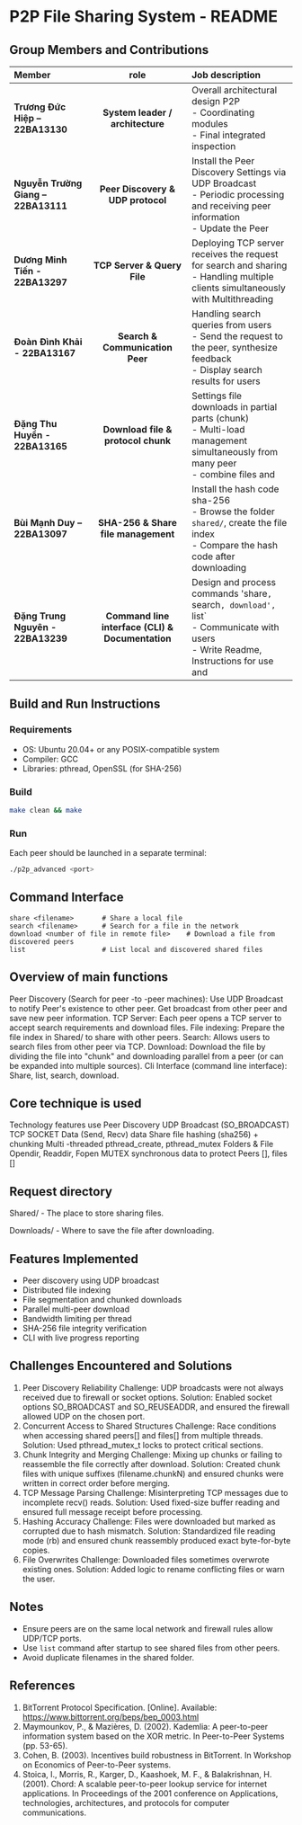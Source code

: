 # P2P File Sharing System - README

## Group Members and Contributions

| Member                   |role                                            |Job description                                                
|:----------------         |:--------------------------------------------:  |:------------------------------------------------------------------------------------------------------------------------------------|
| **Trương Đức Hiệp – 22BA13130**      |**System leader / architecture**                |Overall architectural design P2P <br>- Coordinating modules <br>- Final integrated inspection            
| **Nguyễn Trường Giang – 22BA13111**  |**Peer Discovery & UDP protocol**               | Install the Peer Discovery Settings via UDP Broadcast <br>- Periodic processing and receiving peer information <br>- Update the Peer                                                                             |list of activities
| **Dương Minh Tiến - 22BA13297**      |**TCP Server & Query File**                     |Deploying TCP server receives the request for search and sharing <br>- Handling multiple clients simultaneously with Multithreading                 
| **Đoàn Đình Khải - 22BA13167**       |**Search & Communication Peer**                 |Handling search queries from users <br>- Send the request to the peer, synthesize feedback <br>- Display search results for users   
| **Đặng Thu Huyền - 22BA13165**       |**Download file & protocol chunk**              |Settings file downloads in partial parts (chunk) <br>- Multi-load management simultaneously from many peer <br>- combine files and                                                                                |check the integrity      
| **Bùi Mạnh Duy – 22BA13097**         |**SHA-256 & Share file management**             |Install the hash code sha-256 <br>- Browse the folder `shared/`, create the file index <br>- Compare the hash code after downloading                         
| **Đặng Trung Nguyên - 22BA13239**    |**Command line interface (CLI) & Documentation**|Design and process commands 'share`, `search`, download', `list` <br>- Communicate with users <br>- Write Readme, Instructions for use and                                                                              |report

## Build and Run Instructions

### Requirements

* OS: Ubuntu 20.04+ or any POSIX-compatible system
* Compiler: GCC
* Libraries: pthread, OpenSSL (for SHA-256)

### Build

```sh
make clean && make
```

### Run

Each peer should be launched in a separate terminal:

```sh
./p2p_advanced <port>
```

## Command Interface

```
share <filename>       # Share a local file
search <filename>      # Search for a file in the network
download <number of file in remote file>    # Download a file from discovered peers
list                   # List local and discovered shared files
```

## Overview of main functions
Peer Discovery (Search for peer -to -peer machines):
Use UDP Broadcast to notify Peer's existence to other peer.
Get broadcast from other peer and save new peer information.
TCP Server:
Each peer opens a TCP server to accept search requirements and download files.
File indexing:
Prepare the file index in Shared/ to share with other peers.
Search:
Allows users to search files from other peer via TCP.
Download:
Download the file by dividing the file into "chunk" and downloading parallel from a peer (or can be expanded into multiple sources).
Cli Interface (command line interface):
Share, list, search, download.

## Core technique is used
Technology features use
Peer Discovery UDP Broadcast (SO_BROADCAST)
TCP SOCKET Data (Send, Recv) data
Share file hashing (sha256) + chunking
Multi -threaded pthread_create, pthread_mutex
Folders & File Opendir, Readdir, Fopen
MUTEX synchronous data to protect Peers [], files []

## Request directory
Shared/ - The place to store sharing files.

Downloads/ - Where to save the file after downloading.

## Features Implemented

* Peer discovery using UDP broadcast
* Distributed file indexing
* File segmentation and chunked downloads
* Parallel multi-peer download
* Bandwidth limiting per thread
* SHA-256 file integrity verification
* CLI with live progress reporting

##  Challenges Encountered and Solutions
1. Peer Discovery Reliability
Challenge: UDP broadcasts were not always received due to firewall or socket options.
Solution: Enabled socket options SO_BROADCAST and SO_REUSEADDR, and ensured the firewall allowed UDP on the chosen port.
2. Concurrent Access to Shared Structures
Challenge: Race conditions when accessing shared peers[] and files[] from multiple threads.
Solution: Used pthread_mutex_t locks to protect critical sections.
3. Chunk Integrity and Merging
Challenge: Mixing up chunks or failing to reassemble the file correctly after download.
Solution: Created chunk files with unique suffixes (filename.chunkN) and ensured chunks were written in correct order before merging.
4. TCP Message Parsing
Challenge: Misinterpreting TCP messages due to incomplete recv() reads.
Solution: Used fixed-size buffer reading and ensured full message receipt before processing.
5. Hashing Accuracy
Challenge: Files were downloaded but marked as corrupted due to hash mismatch.
Solution: Standardized file reading mode (rb) and ensured chunk reassembly produced exact byte-for-byte copies.
6. File Overwrites
Challenge: Downloaded files sometimes overwrote existing ones.
Solution: Added logic to rename conflicting files or warn the user.

## Notes

* Ensure peers are on the same local network and firewall rules allow UDP/TCP ports.
* Use `list` command after startup to see shared files from other peers.
* Avoid duplicate filenames in the shared folder.

## References
1.	BitTorrent Protocol Specification. [Online]. Available: https://www.bittorrent.org/beps/bep_0003.html
2.	Maymounkov, P., & Mazières, D. (2002). Kademlia: A peer-to-peer information system based on the XOR metric. In Peer-to-Peer Systems (pp. 53-65).
3.	Cohen, B. (2003). Incentives build robustness in BitTorrent. In Workshop on Economics of Peer-to-Peer systems.
4.	Stoica, I., Morris, R., Karger, D., Kaashoek, M. F., & Balakrishnan, H. (2001). Chord: A scalable peer-to-peer lookup service for internet applications. In Proceedings of the 2001 conference on Applications, technologies, architectures, and protocols for computer communications.



